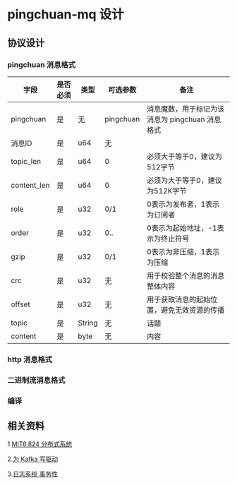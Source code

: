 # pingchuan-mq 设计

## 协议设计
### pingchuan 消息格式
| 字段 | 是否必须 | 类型 | 可选参数 | 备注 |
| ---- | ---- | ---- |  ---- | ---- |
| pingchuan | 是 | 无 | pingchuan | 消息魔数，用于标记为该消息为 pingchuan 消息格式 |
| 消息ID | 是 | u64 | 无 | |
| topic_len | 是 | u64 | 0 | 必须大于等于0，建议为512字节 |
| content_len | 是 | u64 | 0 | 必须为大于等于0，建议为512K字节 |
| role | 是 | u32 | 0/1 | 0表示为发布者，1表示为订阅者 |
| order | 是 | u32 | 0.. | 0表示为起始地址，-1表示为终止符号 |
| gzip | 是 | u32 | 0/1 | 0表示为非压缩，1表示为压缩 | 
| crc | 是 | u32 | 无 | 用于校验整个消息的消息整体内容 |
| offset | 是 | u32 | 无 | 用于获取消息的起始位置，避免无效资源的传播 |
| topic | 是 | String | 无 | 话题 |
| content | 是 | byte | 无 | 内容 |


### http 消息格式

### 二进制流消息格式

### 编译


## 相关资料
1.[MIT6.824 分布式系统](./distributed-systems/README.md)

2.[为 Kafka 写驱动](https://cwiki.apache.org/confluence/display/KAFKA/Writing+a+Driver+for+Kafka)

3.[日志系统 事务性](https://www.confluent.io/blog/transactions-apache-kafka/)
